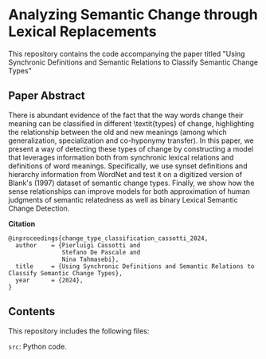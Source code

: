 # Analyzing Semantic Change through Lexical Replacements
This repository contains the code accompanying the paper titled "Using Synchronic Definitions and Semantic Relations to Classify Semantic Change Types"

## Paper Abstract
There is abundant evidence of the fact that the way words change their meaning can be classified in different \textit{types} of change, highlighting the relationship between the old and new meanings (among which generalization, specialization and co-hyponymy transfer).
In this paper, we present a way of detecting these types of change by constructing a model that leverages information both from synchronic lexical relations and definitions of word meanings. Specifically, we use synset definitions and hierarchy information from WordNet and test it on a digitized version of Blank's (1997) dataset of semantic change types. Finally, we show how the sense relationships can improve models for both approximation of human judgments of semantic relatedness as well as binary Lexical Semantic Change Detection.


<b> Citation </b>

```
@inproceedings{change_type_classification_cassotti_2024,
  author    = {Pierluigi Cassotti and
               Stefano De Pascale and
               Nina Tahmasebi},
  title     = {Using Synchronic Definitions and Semantic Relations to Classify Semantic Change Types},
  year      = {2024},
}
```

## Contents
This repository includes the following files:

`src`: Python code.

